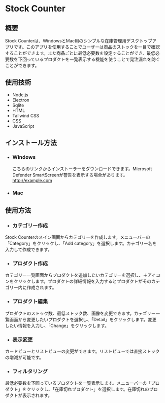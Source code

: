
# Stock Counter

## 概要
Stock Counterは、WindowsとMac用のシンプルな在庫管理用デスクトップアプリです。このアプリを使用することでユーザーは商品のストックを一目で確認することができます。また商品ごとに最低必要数を設定することができ、最低必要数を下回っているプロダクトを一覧表示する機能を使うことで発注漏れを防ぐことができます。

## 使用技術
* Node.js
* Electron
* Sqlite
* HTML
* Tailwind CSS
* CSS
* JavaScript

## インストール方法
* ### Windows
     こちらのリンクからインストーラーをダウンロードできます。Microsoft Defender SmartScreenが警告を表示する場合があります。
     <http://example.com>
* ### Mac
  
## 使用方法

* ### カテゴリー作成
Stock Counterのメイン画面からカテゴリーを作成します。メニューバーの「Category」をクリックし、「Add category」を選択します。カテゴリー名を入力して作成できます。

* ### プロダクト作成
カテゴリー一覧画面からプロダクトを追加したいカテゴリーを選択し、＋アイコンをクリックします。プロダクトの詳細情報を入力するとプロダクトがそのカテゴリー内に作成されます。

* ### プロダクト編集
プロダクトのストック数、最低ストック数、画像を変更できます。カテゴリー一覧画面から変更したいプロダクトを選択し、「Detail」をクリックします。変更したい情報を入力し、「Change」をクリックします。

* ### 表示変更
カードビューとリストビューの変更ができます。リストビューでは直接ストックの増減が可能です。

* ### フィルタリング
最低必要数を下回っているプロダクトを一覧表示します。メニューバーの「プロダクト」をクリックし、「在庫切れプロダクト」を選択します。在庫切れのプロダクトが表示されます。
